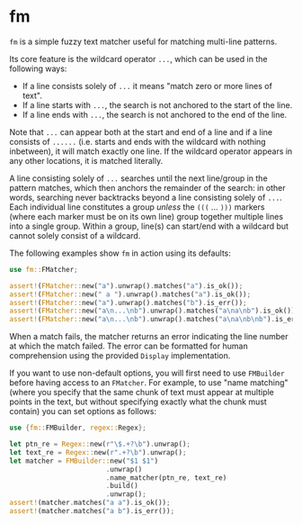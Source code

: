 # fm

`fm` is a simple fuzzy text matcher useful for matching multi-line patterns.

Its core feature is the wildcard operator `...`, which can be used in the
following ways:

  * If a line consists solely of `...` it means "match zero or more lines of
    text".
  * If a line starts with `...`, the search is not anchored to the start of the
    line.
  * If a line ends with `...`, the search is not anchored to the end of the
    line.

Note that `...` can appear both at the start and end of a line and if a line
consists of `......` (i.e. starts and ends with the wildcard with nothing
inbetween), it will match exactly one line. If the wildcard operator appears in
any other locations, it is matched literally.

A line consisting solely of `...` searches until the next line/group in the
pattern matches, which then anchors the remainder of the search: in other
words, searching never backtracks beyond a line consisting solely of `...`.
Each individual line constitutes a group *unless* the `(((` ... `)))` markers
(where each marker must be on its own line) group together multiple lines into
a single group. Within a group, line(s) can start/end with a wildcard but
cannot solely consist of a wildcard.

The following examples show `fm` in action using its defaults:

```rust
use fm::FMatcher;

assert!(FMatcher::new("a").unwrap().matches("a").is_ok());
assert!(FMatcher::new(" a ").unwrap().matches("a").is_ok());
assert!(FMatcher::new("a").unwrap().matches("b").is_err());
assert!(FMatcher::new("a\n...\nb").unwrap().matches("a\na\nb").is_ok());
assert!(FMatcher::new("a\n...\nb").unwrap().matches("a\na\nb\nb").is_err());
```

When a match fails, the matcher returns an error indicating the line number at
which the match failed. The error can be formatted for human comprehension
using the provided `Display` implementation.

If you want to use non-default options, you will first need to use `FMBuilder`
before having access to an `FMatcher`. For example, to use "name matching"
(where you specify that the same chunk of text must appear at multiple points
in the text, but without specifying exactly what the chunk must contain) you
can set options as follows:

```rust
use {fm::FMBuilder, regex::Regex};

let ptn_re = Regex::new(r"\$.+?\b").unwrap();
let text_re = Regex::new(r".+?\b").unwrap();
let matcher = FMBuilder::new("$1 $1")
                        .unwrap()
                        .name_matcher(ptn_re, text_re)
                        .build()
                        .unwrap();
assert!(matcher.matches("a a").is_ok());
assert!(matcher.matches("a b").is_err());
```
